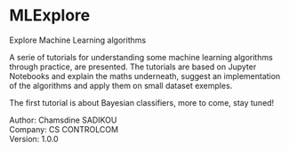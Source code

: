 # MLExplore
Explore Machine Learning algorithms

A serie of tutorials for understanding some machine learning algorithms through practice, are presented.
The tutorials are based on Jupyter Notebooks and explain the maths underneath, 
suggest an implementation of the algorithms and apply them on small dataset exemples.

The first tutorial is about Bayesian classifiers, more to come, stay tuned!

Author: Chamsdine SADIKOU <br/>
Company: CS CONTROLCOM    
Version: 1.0.0    
